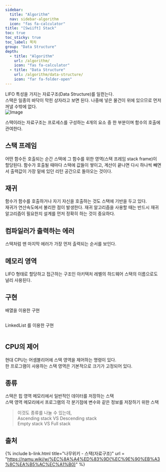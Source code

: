 ```yaml
---
sidebar:
  title: "Algorithm"
  nav: sidebar-algorithm
  icon: "fas fa-calculator"
title: "[Swiift] Stack"
toc: true
toc_sticky: true
toc_label: 목차
group: "Data Structure"
depth: 
  - title: "Algorithm"
    url: /algorithm/
    icon: "fas fa-calculator"
  - title: "Data Structure"
    url: /algorithm/data-structure/
    icon: "far fa-folder-open"
---
```

LIFO 특성을 가지는 자료구조(Data Structure)를 일컫는다.   
스택은 일종의 바닥이 막힌 상자라고 보면 된다. 나중에 넣은 물건이 위에 있으므로 먼저 꺼낼 수밖에 없다.   
![Image](https://drive.google.com/uc?export=view&id=1T1sGbflrpaKvXhwRPSbRP4UaFGm25C2W)

스택이라는 자료구조는 프로세스를 구성하는 4개의 요소 중 한 부분이며 함수의 호출에 관여한다.  

## 스택 프레임
어떤 함수든 호출되는 순간 스택에 그 함수를 위한 영역(스택 프레임 stack frame)이 할당된다.
함수가 호출될 때마다 스택에 값들이 쌓이고, 계산이 끝나면 다시 하나씩 빼면서 출력값이 가장 밑에 있던 리턴 공간으로 돌아오는 것이다.   

## 재귀
함수가 함수를 호출하거나 자기 자신을 호출하는 것도 스택에 기반을 두고 있다.  
재귀가 연산속도에서 불리한 점이 발생한다.
재귀 알고리즘을 사용할 때는 반드시 재귀 알고리즘이 필요한지 설계를 먼저 정확히 하는 것이 중요하다.  

## 컴파일러가 출력하는 에러
스택처럼 맨 마지막 에러가 가장 먼저 출력되는 순서를 보인다.

## 메모리 영역
 LIFO 형태로 할당하고 접근하는 구조인 아키텍처 레벨의 하드웨어 스택의 이름으로도 널리 사용된다.

## 구현
배열을 이용한 구현

```swift

```

LinkedList 를 이용한 구현

```swift

```


## CPU의 제어
현대 CPU는 어셈블리어에 스택 영역을 제어하는 명령이 있다.  
한 프로그램이 사용하는 스택 영역은 기본적으로 크기가 고정되어 있다.  


## 종류
스택은 힙 영역 메모리에서 일반적인 데이터를 저장하는 스택  
스택 영역 메모리에서 프로그램의 각 분기점에 변수와 같은 정보를 저장하기 위한 스택  

>이것도 종류를 나눌 수 있는데,<br/>
Ascending stack VS Descending stack<br/>
Empty stack VS Full stack

## 출처
{% include b-link.html title="나무위키 - 스택(자료구조)" url = "https://namu.wiki/w/%EC%8A%A4%ED%83%9D(%EC%9E%90%EB%A3%8C%EA%B5%AC%EC%A1%B0)" %}
